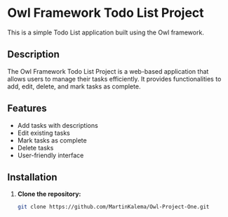 # Owl Framework Todo List Project

This is a simple Todo List application built using the Owl framework.

## Description

The Owl Framework Todo List Project is a web-based application that allows users to manage their tasks efficiently. It provides functionalities to add, edit, delete, and mark tasks as complete.

## Features

- Add tasks with descriptions
- Edit existing tasks
- Mark tasks as complete
- Delete tasks
- User-friendly interface

## Installation

1. **Clone the repository:**

   ```bash
   git clone https://github.com/MartinKalema/Owl-Project-One.git
